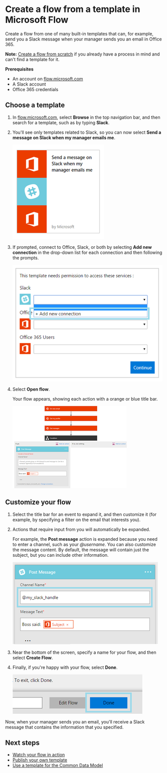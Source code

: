 <properties
    pageTitle="Create a flow from a template | Microsoft Flow"
    description="Create a flow from any of several built-in templates."
    services=""
    suite="flow"
    documentationCenter="na"
    authors="aftowen"
    manager="erikre"
    editor=""
    tags=""
 />

<tags
  ms.service="flow"
    ms.devlang="na"
    ms.topic="article"
    ms.tgt_pltfrm="na"
    ms.workload="na"
   ms.date="04/23/2016"
   ms.author="anneta"/>

# Create a flow from a template in Microsoft Flow #
Create a flow from one of many built-in templates that can, for example, send you a Slack message when your manager sends you an email in Office 365.

**Note:** [Create a flow from scratch](get-started-logic-flow.md) if you already have a process in mind and can't find a template for it.

**Prerequisites**

- An account on [flow.microsoft.com](https://flow.microsoft.com)
- A Slack account
- Office 365 credentials

## Choose a template

1. In [flow.microsoft.com](https://flow.microsoft.com), select **Browse** in the top navigation bar, and then search for a template, such as by typing **Slack**.

1. You'll see only templates related to Slack, so you can now select **Send a message on Slack when my manager emails me**.

	![New option in the left navigation bar](./media/get-started-logic-template/select-template.png)

1. If prompted, connect to Office, Slack, or both by selecting **Add new connection** in the drop-down list for each connection and then following the prompts.

	![List of connections that the template requires](./media/get-started-logic-template/confirm-connections.png)

1. Select **Open flow**.

	Your flow appears, showing each action with a orange or blue title bar.

	![Default events and actions from template](./media/get-started-logic-template/template-default.png)

## Customize your flow ##
1. Select the title bar for an event to expand it, and then customize it (for example, by specifying a filter on the email that interests you).

1. Actions that require input from you will automatically be expanded.

	For example, the **Post message** action is expanded because you need to enter a channel, such as your *@username*. You can also customize the message content. By default, the message will contain just the subject, but you can include other information.

	![Specify channel for slack](./media/get-started-logic-template/specify-keyword.png)

1. Near the bottom of the screen, specify a name for your flow, and then select **Create Flow**.

1. Finally, if you're happy with your flow, select **Done**.

	![Done button](./media/get-started-logic-template/done.png)

Now, when your manager sends you an email, you'll receive a Slack message that contains the information that you specified.

## Next steps ##
- [Watch your flow in action](see-a-flow-run.md)
- [Publish your own template](publish-a-template.md)
- [Use a template for the Common Data Model](common-data-model-intro.md)
